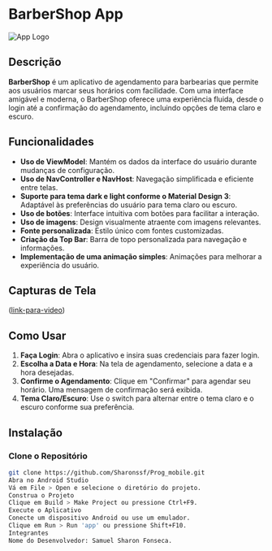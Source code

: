 # BarberShop App

![App Logo](link-para-o-logo-aqui)

## Descrição

**BarberShop** é um aplicativo de agendamento para barbearias que permite aos usuários marcar seus horários com facilidade. Com uma interface amigável e moderna, o BarberShop oferece uma experiência fluida, desde o login até a confirmação do agendamento, incluindo opções de tema claro e escuro.

## Funcionalidades

- **Uso de ViewModel**: Mantém os dados da interface do usuário durante mudanças de configuração.
- **Uso de NavController e NavHost**: Navegação simplificada e eficiente entre telas.
- **Suporte para tema dark e light conforme o Material Design 3**: Adaptável às preferências do usuário para tema claro ou escuro.
- **Uso de botões**: Interface intuitiva com botões para facilitar a interação.
- **Uso de imagens**: Design visualmente atraente com imagens relevantes.
- **Fonte personalizada**: Estilo único com fontes customizadas.
- **Criação da Top Bar**: Barra de topo personalizada para navegação e informações.
- **Implementação de uma animação simples**: Animações para melhorar a experiência do usuário.

## Capturas de Tela

([link-para-video](https://youtu.be/8Ha67sgyDnI))

## Como Usar

1. **Faça Login**: Abra o aplicativo e insira suas credenciais para fazer login.
2. **Escolha a Data e Hora**: Na tela de agendamento, selecione a data e a hora desejadas.
3. **Confirme o Agendamento**: Clique em "Confirmar" para agendar seu horário. Uma mensagem de confirmação será exibida.
4. **Tema Claro/Escuro**: Use o switch para alternar entre o tema claro e o escuro conforme sua preferência.

## Instalação

### Clone o Repositório

```bash
git clone https://github.com/Sharonssf/Prog_mobile.git
Abra no Android Studio
Vá em File > Open e selecione o diretório do projeto.
Construa o Projeto
Clique em Build > Make Project ou pressione Ctrl+F9.
Execute o Aplicativo
Conecte um dispositivo Android ou use um emulador.
Clique em Run > Run 'app' ou pressione Shift+F10.
Integrantes
Nome do Desenvolvedor: Samuel Sharon Fonseca.
